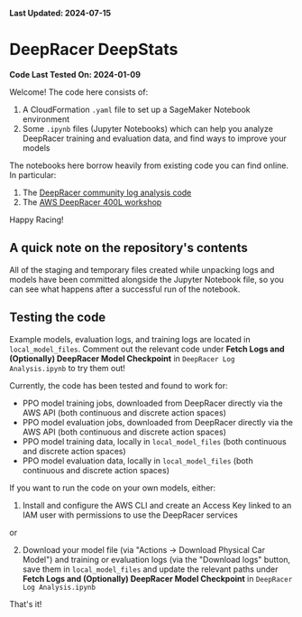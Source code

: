 **Last Updated: 2024-07-15**

# DeepRacer DeepStats

**Code Last Tested On: 2024-01-09**

Welcome! The code here consists of:

1. A CloudFormation `.yaml` file to set up a SageMaker Notebook environment
2. Some `.ipynb` files (Jupyter Notebooks) which can help you analyze DeepRacer training and evaluation data, and find ways to improve your models

The notebooks here borrow heavily from existing code you can find online. In particular:

1. The [DeepRacer community log analysis code](https://github.com/aws-deepracer-community/deepracer-analysis)  
1. The [AWS DeepRacer 400L workshop](https://catalog.us-east-1.prod.workshops.aws/workshops/66473261-de66-42a1-b280-3e0ec87aee26/en-US/account-access)

Happy Racing! 

## A quick note on the repository's contents

All of the staging and temporary files created while unpacking logs and models have been committed alongside the Jupyter Notebook file, so you can see what happens after a successful run of the notebook. 

## Testing the code

Example models, evaluation logs, and training logs are located in `local_model_files`. Comment out the relevant code under **Fetch Logs and (Optionally) DeepRacer Model Checkpoint** in `DeepRacer Log Analysis.ipynb` to try them out! 

Currently, the code has been tested and found to work for:

- PPO model training jobs, downloaded from DeepRacer directly via the AWS API (both continuous and discrete action spaces)
- PPO model evaluation jobs, downloaded from DeepRacer directly via the AWS API (both continuous and discrete action spaces)
- PPO model training data, locally in `local_model_files` (both continuous and discrete action spaces)
- PPO model evaluation data, locally in `local_model_files` (both continuous and discrete action spaces)

If you want to run the code on your own models, either: 

1. Install and configure the AWS CLI and create an Access Key linked to an IAM user with permissions to use the DeepRacer services

or 

2. Download your model file (via "Actions -> Download Physical Car Model") and training or evaluation logs (via the "Download logs" button, save them in `local_model_files` and update the relevant paths under **Fetch Logs and (Optionally) DeepRacer Model Checkpoint** in `DeepRacer Log Analysis.ipynb`

That's it! 

